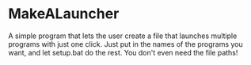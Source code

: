 # MakeALauncher
A simple program that lets the user create a file that launches multiple programs with just one click. Just put in the names of the programs you want, and let setup.bat do the rest. You don't even need the file paths!
